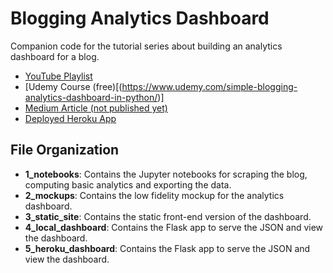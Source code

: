 # Blogging Analytics Dashboard

Companion code for the tutorial series about building an analytics dashboard for a blog.

- [YouTube Playlist](https://www.youtube.com/watch?v=MghNTBnKEPs&list=PLOqGp_WNO-_7JnSkb-P3lmEc-0N9dlPic)
- [Udemy Course (free)[(https://www.udemy.com/simple-blogging-analytics-dashboard-in-python/)]
- [Medium Article (not published yet)]()
- [Deployed Heroku App](https://thawing-journey-86363.herokuapp.com/)

## File Organization

- **1_notebooks**: Contains the Jupyter notebooks for scraping the blog, computing basic analytics and exporting the data.
- **2_mockups**: Contains the low fidelity mockup for the analytics dashboard.
- **3_static_site**: Contains the static front-end version of the dashboard.
- **4_local_dashboard**: Contains the Flask app to serve the JSON and view the dashboard.
- **5_heroku_dashboard**: Contains the Flask app to serve the JSON and view the dashboard.
